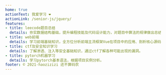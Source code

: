 ```yaml
---
home: true
actionText: 我爱学习 ❤
actionLink: /senior-js/jquery/
features:
- title: leecode题目总结
  details: 夯实数据结构基础，提升编程技能及代码设计能力，对题目中算法的规律做出总结。
- title: web前端
  details: 学习前端基础知识，全方位分析前端主流框架Vue在项目中的应用、剖析核心源码以及内核机制、核心技术点、架构设计思想等，从根源解决开发难题。
- title: ctf及安全知识学习
  details: 了解渗透、注入等安全基础知识，通过ctf了解各种可能出现的漏洞。
- title: pytorch机器学习
  details: 学习pytorch基本语法，根据项目实例分析。
footer: © 2021-haozizizi 还不算码农
---
```

